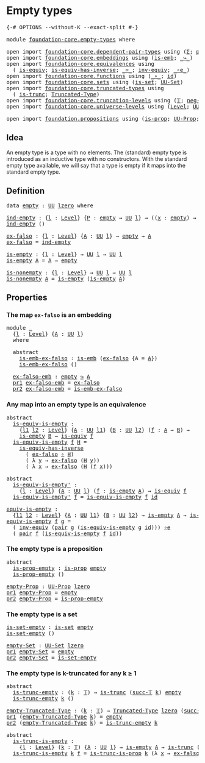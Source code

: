# Empty types

<pre class="Agda"><a id="24" class="Symbol">{-#</a> <a id="28" class="Keyword">OPTIONS</a> <a id="36" class="Pragma">--without-K</a> <a id="48" class="Pragma">--exact-split</a> <a id="62" class="Symbol">#-}</a>

<a id="67" class="Keyword">module</a> <a id="74" href="foundation-core.empty-types.html" class="Module">foundation-core.empty-types</a> <a id="102" class="Keyword">where</a>

<a id="109" class="Keyword">open</a> <a id="114" class="Keyword">import</a> <a id="121" href="foundation-core.dependent-pair-types.html" class="Module">foundation-core.dependent-pair-types</a> <a id="158" class="Keyword">using</a> <a id="164" class="Symbol">(</a><a id="165" href="foundation-core.dependent-pair-types.html#502" class="Record">Σ</a><a id="166" class="Symbol">;</a> <a id="168" href="foundation-core.dependent-pair-types.html#575" class="InductiveConstructor">pair</a><a id="172" class="Symbol">;</a> <a id="174" href="foundation-core.dependent-pair-types.html#592" class="Field">pr1</a><a id="177" class="Symbol">;</a> <a id="179" href="foundation-core.dependent-pair-types.html#604" class="Field">pr2</a><a id="182" class="Symbol">)</a>
<a id="184" class="Keyword">open</a> <a id="189" class="Keyword">import</a> <a id="196" href="foundation-core.embeddings.html" class="Module">foundation-core.embeddings</a> <a id="223" class="Keyword">using</a> <a id="229" class="Symbol">(</a><a id="230" href="foundation-core.embeddings.html#979" class="Function">is-emb</a><a id="236" class="Symbol">;</a> <a id="238" href="foundation-core.embeddings.html#1061" class="Function Operator">_↪_</a><a id="241" class="Symbol">)</a>
<a id="243" class="Keyword">open</a> <a id="248" class="Keyword">import</a> <a id="255" href="foundation-core.equivalences.html" class="Module">foundation-core.equivalences</a> <a id="284" class="Keyword">using</a>
  <a id="292" class="Symbol">(</a> <a id="294" href="foundation-core.equivalences.html#1543" class="Function">is-equiv</a><a id="302" class="Symbol">;</a> <a id="304" href="foundation-core.equivalences.html#3000" class="Function">is-equiv-has-inverse</a><a id="324" class="Symbol">;</a> <a id="326" href="foundation-core.equivalences.html#1608" class="Function Operator">_≃_</a><a id="329" class="Symbol">;</a> <a id="331" href="foundation-core.equivalences.html#5708" class="Function">inv-equiv</a><a id="340" class="Symbol">;</a> <a id="342" href="foundation-core.equivalences.html#7856" class="Function Operator">_∘e_</a><a id="346" class="Symbol">)</a>
<a id="348" class="Keyword">open</a> <a id="353" class="Keyword">import</a> <a id="360" href="foundation-core.functions.html" class="Module">foundation-core.functions</a> <a id="386" class="Keyword">using</a> <a id="392" class="Symbol">(</a><a id="393" href="foundation-core.functions.html#407" class="Function Operator">_∘_</a><a id="396" class="Symbol">;</a> <a id="398" href="foundation-core.functions.html#309" class="Function">id</a><a id="400" class="Symbol">)</a>
<a id="402" class="Keyword">open</a> <a id="407" class="Keyword">import</a> <a id="414" href="foundation-core.sets.html" class="Module">foundation-core.sets</a> <a id="435" class="Keyword">using</a> <a id="441" class="Symbol">(</a><a id="442" href="foundation-core.sets.html#1100" class="Function">is-set</a><a id="448" class="Symbol">;</a> <a id="450" href="foundation-core.sets.html#1177" class="Function">UU-Set</a><a id="456" class="Symbol">)</a>
<a id="458" class="Keyword">open</a> <a id="463" class="Keyword">import</a> <a id="470" href="foundation-core.truncated-types.html" class="Module">foundation-core.truncated-types</a> <a id="502" class="Keyword">using</a>
  <a id="510" class="Symbol">(</a> <a id="512" href="foundation-core.truncated-types.html#1728" class="Function">is-trunc</a><a id="520" class="Symbol">;</a> <a id="522" href="foundation-core.truncated-types.html#1912" class="Function">Truncated-Type</a><a id="536" class="Symbol">)</a>
<a id="538" class="Keyword">open</a> <a id="543" class="Keyword">import</a> <a id="550" href="foundation-core.truncation-levels.html" class="Module">foundation-core.truncation-levels</a> <a id="584" class="Keyword">using</a> <a id="590" class="Symbol">(</a><a id="591" href="foundation-core.truncation-levels.html#382" class="Datatype">𝕋</a><a id="592" class="Symbol">;</a> <a id="594" href="foundation-core.truncation-levels.html#403" class="InductiveConstructor">neg-two-𝕋</a><a id="603" class="Symbol">;</a> <a id="605" href="foundation-core.truncation-levels.html#419" class="InductiveConstructor">succ-𝕋</a><a id="611" class="Symbol">)</a>
<a id="613" class="Keyword">open</a> <a id="618" class="Keyword">import</a> <a id="625" href="foundation-core.universe-levels.html" class="Module">foundation-core.universe-levels</a> <a id="657" class="Keyword">using</a> <a id="663" class="Symbol">(</a><a id="664" href="Agda.Primitive.html#597" class="Postulate">Level</a><a id="669" class="Symbol">;</a> <a id="671" href="foundation-core.universe-levels.html#222" class="Primitive">UU</a><a id="673" class="Symbol">;</a> <a id="675" href="Agda.Primitive.html#764" class="Primitive">lzero</a><a id="680" class="Symbol">)</a>

<a id="683" class="Keyword">open</a> <a id="688" class="Keyword">import</a> <a id="695" href="foundation.propositions.html" class="Module">foundation.propositions</a> <a id="719" class="Keyword">using</a> <a id="725" class="Symbol">(</a><a id="726" href="foundation-core.propositions.html#1296" class="Function">is-prop</a><a id="733" class="Symbol">;</a> <a id="735" href="foundation-core.propositions.html#1380" class="Function">UU-Prop</a><a id="742" class="Symbol">;</a> <a id="744" href="foundation.propositions.html#966" class="Function">is-trunc-is-prop</a><a id="760" class="Symbol">)</a>
</pre>
## Idea

An empty type is a type with no elements. The (standard) empty type is introduced as an inductive type with no constructors. With the standard empty type available, we will say that a type is empty if it maps into the standard empty type.

## Definition

<pre class="Agda"><a id="1039" class="Keyword">data</a> <a id="empty"></a><a id="1044" href="foundation-core.empty-types.html#1044" class="Datatype">empty</a> <a id="1050" class="Symbol">:</a> <a id="1052" href="foundation-core.universe-levels.html#222" class="Primitive">UU</a> <a id="1055" href="Agda.Primitive.html#764" class="Primitive">lzero</a> <a id="1061" class="Keyword">where</a>

<a id="ind-empty"></a><a id="1068" href="foundation-core.empty-types.html#1068" class="Function">ind-empty</a> <a id="1078" class="Symbol">:</a> <a id="1080" class="Symbol">{</a><a id="1081" href="foundation-core.empty-types.html#1081" class="Bound">l</a> <a id="1083" class="Symbol">:</a> <a id="1085" href="Agda.Primitive.html#597" class="Postulate">Level</a><a id="1090" class="Symbol">}</a> <a id="1092" class="Symbol">{</a><a id="1093" href="foundation-core.empty-types.html#1093" class="Bound">P</a> <a id="1095" class="Symbol">:</a> <a id="1097" href="foundation-core.empty-types.html#1044" class="Datatype">empty</a> <a id="1103" class="Symbol">→</a> <a id="1105" href="foundation-core.universe-levels.html#222" class="Primitive">UU</a> <a id="1108" href="foundation-core.empty-types.html#1081" class="Bound">l</a><a id="1109" class="Symbol">}</a> <a id="1111" class="Symbol">→</a> <a id="1113" class="Symbol">((</a><a id="1115" href="foundation-core.empty-types.html#1115" class="Bound">x</a> <a id="1117" class="Symbol">:</a> <a id="1119" href="foundation-core.empty-types.html#1044" class="Datatype">empty</a><a id="1124" class="Symbol">)</a> <a id="1126" class="Symbol">→</a> <a id="1128" href="foundation-core.empty-types.html#1093" class="Bound">P</a> <a id="1130" href="foundation-core.empty-types.html#1115" class="Bound">x</a><a id="1131" class="Symbol">)</a>
<a id="1133" href="foundation-core.empty-types.html#1068" class="Function">ind-empty</a> <a id="1143" class="Symbol">()</a>

<a id="ex-falso"></a><a id="1147" href="foundation-core.empty-types.html#1147" class="Function">ex-falso</a> <a id="1156" class="Symbol">:</a> <a id="1158" class="Symbol">{</a><a id="1159" href="foundation-core.empty-types.html#1159" class="Bound">l</a> <a id="1161" class="Symbol">:</a> <a id="1163" href="Agda.Primitive.html#597" class="Postulate">Level</a><a id="1168" class="Symbol">}</a> <a id="1170" class="Symbol">{</a><a id="1171" href="foundation-core.empty-types.html#1171" class="Bound">A</a> <a id="1173" class="Symbol">:</a> <a id="1175" href="foundation-core.universe-levels.html#222" class="Primitive">UU</a> <a id="1178" href="foundation-core.empty-types.html#1159" class="Bound">l</a><a id="1179" class="Symbol">}</a> <a id="1181" class="Symbol">→</a> <a id="1183" href="foundation-core.empty-types.html#1044" class="Datatype">empty</a> <a id="1189" class="Symbol">→</a> <a id="1191" href="foundation-core.empty-types.html#1171" class="Bound">A</a>
<a id="1193" href="foundation-core.empty-types.html#1147" class="Function">ex-falso</a> <a id="1202" class="Symbol">=</a> <a id="1204" href="foundation-core.empty-types.html#1068" class="Function">ind-empty</a>

<a id="is-empty"></a><a id="1215" href="foundation-core.empty-types.html#1215" class="Function">is-empty</a> <a id="1224" class="Symbol">:</a> <a id="1226" class="Symbol">{</a><a id="1227" href="foundation-core.empty-types.html#1227" class="Bound">l</a> <a id="1229" class="Symbol">:</a> <a id="1231" href="Agda.Primitive.html#597" class="Postulate">Level</a><a id="1236" class="Symbol">}</a> <a id="1238" class="Symbol">→</a> <a id="1240" href="foundation-core.universe-levels.html#222" class="Primitive">UU</a> <a id="1243" href="foundation-core.empty-types.html#1227" class="Bound">l</a> <a id="1245" class="Symbol">→</a> <a id="1247" href="foundation-core.universe-levels.html#222" class="Primitive">UU</a> <a id="1250" href="foundation-core.empty-types.html#1227" class="Bound">l</a>
<a id="1252" href="foundation-core.empty-types.html#1215" class="Function">is-empty</a> <a id="1261" href="foundation-core.empty-types.html#1261" class="Bound">A</a> <a id="1263" class="Symbol">=</a> <a id="1265" href="foundation-core.empty-types.html#1261" class="Bound">A</a> <a id="1267" class="Symbol">→</a> <a id="1269" href="foundation-core.empty-types.html#1044" class="Datatype">empty</a>

<a id="is-nonempty"></a><a id="1276" href="foundation-core.empty-types.html#1276" class="Function">is-nonempty</a> <a id="1288" class="Symbol">:</a> <a id="1290" class="Symbol">{</a><a id="1291" href="foundation-core.empty-types.html#1291" class="Bound">l</a> <a id="1293" class="Symbol">:</a> <a id="1295" href="Agda.Primitive.html#597" class="Postulate">Level</a><a id="1300" class="Symbol">}</a> <a id="1302" class="Symbol">→</a> <a id="1304" href="foundation-core.universe-levels.html#222" class="Primitive">UU</a> <a id="1307" href="foundation-core.empty-types.html#1291" class="Bound">l</a> <a id="1309" class="Symbol">→</a> <a id="1311" href="foundation-core.universe-levels.html#222" class="Primitive">UU</a> <a id="1314" href="foundation-core.empty-types.html#1291" class="Bound">l</a>
<a id="1316" href="foundation-core.empty-types.html#1276" class="Function">is-nonempty</a> <a id="1328" href="foundation-core.empty-types.html#1328" class="Bound">A</a> <a id="1330" class="Symbol">=</a> <a id="1332" href="foundation-core.empty-types.html#1215" class="Function">is-empty</a> <a id="1341" class="Symbol">(</a><a id="1342" href="foundation-core.empty-types.html#1215" class="Function">is-empty</a> <a id="1351" href="foundation-core.empty-types.html#1328" class="Bound">A</a><a id="1352" class="Symbol">)</a>
</pre>
## Properties

### The map `ex-falso` is an embedding

<pre class="Agda"><a id="1422" class="Keyword">module</a> <a id="1429" href="foundation-core.empty-types.html#1429" class="Module">_</a>
  <a id="1433" class="Symbol">{</a><a id="1434" href="foundation-core.empty-types.html#1434" class="Bound">l</a> <a id="1436" class="Symbol">:</a> <a id="1438" href="Agda.Primitive.html#597" class="Postulate">Level</a><a id="1443" class="Symbol">}</a> <a id="1445" class="Symbol">{</a><a id="1446" href="foundation-core.empty-types.html#1446" class="Bound">A</a> <a id="1448" class="Symbol">:</a> <a id="1450" href="foundation-core.universe-levels.html#222" class="Primitive">UU</a> <a id="1453" href="foundation-core.empty-types.html#1434" class="Bound">l</a><a id="1454" class="Symbol">}</a>
  <a id="1458" class="Keyword">where</a>
  
  <a id="1469" class="Keyword">abstract</a>
    <a id="1482" href="foundation-core.empty-types.html#1482" class="Function">is-emb-ex-falso</a> <a id="1498" class="Symbol">:</a> <a id="1500" href="foundation-core.embeddings.html#979" class="Function">is-emb</a> <a id="1507" class="Symbol">(</a><a id="1508" href="foundation-core.empty-types.html#1147" class="Function">ex-falso</a> <a id="1517" class="Symbol">{</a><a id="1518" class="Argument">A</a> <a id="1520" class="Symbol">=</a> <a id="1522" href="foundation-core.empty-types.html#1446" class="Bound">A</a><a id="1523" class="Symbol">})</a>
    <a id="1530" href="foundation-core.empty-types.html#1482" class="Function">is-emb-ex-falso</a> <a id="1546" class="Symbol">()</a>

  <a id="1552" href="foundation-core.empty-types.html#1552" class="Function">ex-falso-emb</a> <a id="1565" class="Symbol">:</a> <a id="1567" href="foundation-core.empty-types.html#1044" class="Datatype">empty</a> <a id="1573" href="foundation-core.embeddings.html#1061" class="Function Operator">↪</a> <a id="1575" href="foundation-core.empty-types.html#1446" class="Bound">A</a>
  <a id="1579" href="foundation-core.dependent-pair-types.html#592" class="Field">pr1</a> <a id="1583" href="foundation-core.empty-types.html#1552" class="Function">ex-falso-emb</a> <a id="1596" class="Symbol">=</a> <a id="1598" href="foundation-core.empty-types.html#1147" class="Function">ex-falso</a>
  <a id="1609" href="foundation-core.dependent-pair-types.html#604" class="Field">pr2</a> <a id="1613" href="foundation-core.empty-types.html#1552" class="Function">ex-falso-emb</a> <a id="1626" class="Symbol">=</a> <a id="1628" href="foundation-core.empty-types.html#1482" class="Function">is-emb-ex-falso</a>
</pre>
### Any map into an empty type is an equivalence

<pre class="Agda"><a id="1707" class="Keyword">abstract</a>
  <a id="is-equiv-is-empty"></a><a id="1718" href="foundation-core.empty-types.html#1718" class="Function">is-equiv-is-empty</a> <a id="1736" class="Symbol">:</a>
    <a id="1742" class="Symbol">{</a><a id="1743" href="foundation-core.empty-types.html#1743" class="Bound">l1</a> <a id="1746" href="foundation-core.empty-types.html#1746" class="Bound">l2</a> <a id="1749" class="Symbol">:</a> <a id="1751" href="Agda.Primitive.html#597" class="Postulate">Level</a><a id="1756" class="Symbol">}</a> <a id="1758" class="Symbol">{</a><a id="1759" href="foundation-core.empty-types.html#1759" class="Bound">A</a> <a id="1761" class="Symbol">:</a> <a id="1763" href="foundation-core.universe-levels.html#222" class="Primitive">UU</a> <a id="1766" href="foundation-core.empty-types.html#1743" class="Bound">l1</a><a id="1768" class="Symbol">}</a> <a id="1770" class="Symbol">{</a><a id="1771" href="foundation-core.empty-types.html#1771" class="Bound">B</a> <a id="1773" class="Symbol">:</a> <a id="1775" href="foundation-core.universe-levels.html#222" class="Primitive">UU</a> <a id="1778" href="foundation-core.empty-types.html#1746" class="Bound">l2</a><a id="1780" class="Symbol">}</a> <a id="1782" class="Symbol">(</a><a id="1783" href="foundation-core.empty-types.html#1783" class="Bound">f</a> <a id="1785" class="Symbol">:</a> <a id="1787" href="foundation-core.empty-types.html#1759" class="Bound">A</a> <a id="1789" class="Symbol">→</a> <a id="1791" href="foundation-core.empty-types.html#1771" class="Bound">B</a><a id="1792" class="Symbol">)</a> <a id="1794" class="Symbol">→</a>
    <a id="1800" href="foundation-core.empty-types.html#1215" class="Function">is-empty</a> <a id="1809" href="foundation-core.empty-types.html#1771" class="Bound">B</a> <a id="1811" class="Symbol">→</a> <a id="1813" href="foundation-core.equivalences.html#1543" class="Function">is-equiv</a> <a id="1822" href="foundation-core.empty-types.html#1783" class="Bound">f</a>
  <a id="1826" href="foundation-core.empty-types.html#1718" class="Function">is-equiv-is-empty</a> <a id="1844" href="foundation-core.empty-types.html#1844" class="Bound">f</a> <a id="1846" href="foundation-core.empty-types.html#1846" class="Bound">H</a> <a id="1848" class="Symbol">=</a>
    <a id="1854" href="foundation-core.equivalences.html#3000" class="Function">is-equiv-has-inverse</a>
      <a id="1881" class="Symbol">(</a> <a id="1883" href="foundation-core.empty-types.html#1147" class="Function">ex-falso</a> <a id="1892" href="foundation-core.functions.html#407" class="Function Operator">∘</a> <a id="1894" href="foundation-core.empty-types.html#1846" class="Bound">H</a><a id="1895" class="Symbol">)</a>
      <a id="1903" class="Symbol">(</a> <a id="1905" class="Symbol">λ</a> <a id="1907" href="foundation-core.empty-types.html#1907" class="Bound">y</a> <a id="1909" class="Symbol">→</a> <a id="1911" href="foundation-core.empty-types.html#1147" class="Function">ex-falso</a> <a id="1920" class="Symbol">(</a><a id="1921" href="foundation-core.empty-types.html#1846" class="Bound">H</a> <a id="1923" href="foundation-core.empty-types.html#1907" class="Bound">y</a><a id="1924" class="Symbol">))</a>
      <a id="1933" class="Symbol">(</a> <a id="1935" class="Symbol">λ</a> <a id="1937" href="foundation-core.empty-types.html#1937" class="Bound">x</a> <a id="1939" class="Symbol">→</a> <a id="1941" href="foundation-core.empty-types.html#1147" class="Function">ex-falso</a> <a id="1950" class="Symbol">(</a><a id="1951" href="foundation-core.empty-types.html#1846" class="Bound">H</a> <a id="1953" class="Symbol">(</a><a id="1954" href="foundation-core.empty-types.html#1844" class="Bound">f</a> <a id="1956" href="foundation-core.empty-types.html#1937" class="Bound">x</a><a id="1957" class="Symbol">)))</a>

<a id="1962" class="Keyword">abstract</a>
  <a id="is-equiv-is-empty&#39;"></a><a id="1973" href="foundation-core.empty-types.html#1973" class="Function">is-equiv-is-empty&#39;</a> <a id="1992" class="Symbol">:</a>
    <a id="1998" class="Symbol">{</a><a id="1999" href="foundation-core.empty-types.html#1999" class="Bound">l</a> <a id="2001" class="Symbol">:</a> <a id="2003" href="Agda.Primitive.html#597" class="Postulate">Level</a><a id="2008" class="Symbol">}</a> <a id="2010" class="Symbol">{</a><a id="2011" href="foundation-core.empty-types.html#2011" class="Bound">A</a> <a id="2013" class="Symbol">:</a> <a id="2015" href="foundation-core.universe-levels.html#222" class="Primitive">UU</a> <a id="2018" href="foundation-core.empty-types.html#1999" class="Bound">l</a><a id="2019" class="Symbol">}</a> <a id="2021" class="Symbol">(</a><a id="2022" href="foundation-core.empty-types.html#2022" class="Bound">f</a> <a id="2024" class="Symbol">:</a> <a id="2026" href="foundation-core.empty-types.html#1215" class="Function">is-empty</a> <a id="2035" href="foundation-core.empty-types.html#2011" class="Bound">A</a><a id="2036" class="Symbol">)</a> <a id="2038" class="Symbol">→</a> <a id="2040" href="foundation-core.equivalences.html#1543" class="Function">is-equiv</a> <a id="2049" href="foundation-core.empty-types.html#2022" class="Bound">f</a>
  <a id="2053" href="foundation-core.empty-types.html#1973" class="Function">is-equiv-is-empty&#39;</a> <a id="2072" href="foundation-core.empty-types.html#2072" class="Bound">f</a> <a id="2074" class="Symbol">=</a> <a id="2076" href="foundation-core.empty-types.html#1718" class="Function">is-equiv-is-empty</a> <a id="2094" href="foundation-core.empty-types.html#2072" class="Bound">f</a> <a id="2096" href="foundation-core.functions.html#309" class="Function">id</a>

<a id="equiv-is-empty"></a><a id="2100" href="foundation-core.empty-types.html#2100" class="Function">equiv-is-empty</a> <a id="2115" class="Symbol">:</a>
  <a id="2119" class="Symbol">{</a><a id="2120" href="foundation-core.empty-types.html#2120" class="Bound">l1</a> <a id="2123" href="foundation-core.empty-types.html#2123" class="Bound">l2</a> <a id="2126" class="Symbol">:</a> <a id="2128" href="Agda.Primitive.html#597" class="Postulate">Level</a><a id="2133" class="Symbol">}</a> <a id="2135" class="Symbol">{</a><a id="2136" href="foundation-core.empty-types.html#2136" class="Bound">A</a> <a id="2138" class="Symbol">:</a> <a id="2140" href="foundation-core.universe-levels.html#222" class="Primitive">UU</a> <a id="2143" href="foundation-core.empty-types.html#2120" class="Bound">l1</a><a id="2145" class="Symbol">}</a> <a id="2147" class="Symbol">{</a><a id="2148" href="foundation-core.empty-types.html#2148" class="Bound">B</a> <a id="2150" class="Symbol">:</a> <a id="2152" href="foundation-core.universe-levels.html#222" class="Primitive">UU</a> <a id="2155" href="foundation-core.empty-types.html#2123" class="Bound">l2</a><a id="2157" class="Symbol">}</a> <a id="2159" class="Symbol">→</a> <a id="2161" href="foundation-core.empty-types.html#1215" class="Function">is-empty</a> <a id="2170" href="foundation-core.empty-types.html#2136" class="Bound">A</a> <a id="2172" class="Symbol">→</a> <a id="2174" href="foundation-core.empty-types.html#1215" class="Function">is-empty</a> <a id="2183" href="foundation-core.empty-types.html#2148" class="Bound">B</a> <a id="2185" class="Symbol">→</a> <a id="2187" href="foundation-core.empty-types.html#2136" class="Bound">A</a> <a id="2189" href="foundation-core.equivalences.html#1608" class="Function Operator">≃</a> <a id="2191" href="foundation-core.empty-types.html#2148" class="Bound">B</a>
<a id="2193" href="foundation-core.empty-types.html#2100" class="Function">equiv-is-empty</a> <a id="2208" href="foundation-core.empty-types.html#2208" class="Bound">f</a> <a id="2210" href="foundation-core.empty-types.html#2210" class="Bound">g</a> <a id="2212" class="Symbol">=</a>
  <a id="2216" class="Symbol">(</a> <a id="2218" href="foundation-core.equivalences.html#5708" class="Function">inv-equiv</a> <a id="2228" class="Symbol">(</a><a id="2229" href="foundation-core.dependent-pair-types.html#575" class="InductiveConstructor">pair</a> <a id="2234" href="foundation-core.empty-types.html#2210" class="Bound">g</a> <a id="2236" class="Symbol">(</a><a id="2237" href="foundation-core.empty-types.html#1718" class="Function">is-equiv-is-empty</a> <a id="2255" href="foundation-core.empty-types.html#2210" class="Bound">g</a> <a id="2257" href="foundation-core.functions.html#309" class="Function">id</a><a id="2259" class="Symbol">)))</a> <a id="2263" href="foundation-core.equivalences.html#7856" class="Function Operator">∘e</a>
  <a id="2268" class="Symbol">(</a> <a id="2270" href="foundation-core.dependent-pair-types.html#575" class="InductiveConstructor">pair</a> <a id="2275" href="foundation-core.empty-types.html#2208" class="Bound">f</a> <a id="2277" class="Symbol">(</a><a id="2278" href="foundation-core.empty-types.html#1718" class="Function">is-equiv-is-empty</a> <a id="2296" href="foundation-core.empty-types.html#2208" class="Bound">f</a> <a id="2298" href="foundation-core.functions.html#309" class="Function">id</a><a id="2300" class="Symbol">))</a>
</pre>
### The empty type is a proposition

<pre class="Agda"><a id="2353" class="Keyword">abstract</a>
  <a id="is-prop-empty"></a><a id="2364" href="foundation-core.empty-types.html#2364" class="Function">is-prop-empty</a> <a id="2378" class="Symbol">:</a> <a id="2380" href="foundation-core.propositions.html#1296" class="Function">is-prop</a> <a id="2388" href="foundation-core.empty-types.html#1044" class="Datatype">empty</a>
  <a id="2396" href="foundation-core.empty-types.html#2364" class="Function">is-prop-empty</a> <a id="2410" class="Symbol">()</a>

<a id="empty-Prop"></a><a id="2414" href="foundation-core.empty-types.html#2414" class="Function">empty-Prop</a> <a id="2425" class="Symbol">:</a> <a id="2427" href="foundation-core.propositions.html#1380" class="Function">UU-Prop</a> <a id="2435" href="Agda.Primitive.html#764" class="Primitive">lzero</a>
<a id="2441" href="foundation-core.dependent-pair-types.html#592" class="Field">pr1</a> <a id="2445" href="foundation-core.empty-types.html#2414" class="Function">empty-Prop</a> <a id="2456" class="Symbol">=</a> <a id="2458" href="foundation-core.empty-types.html#1044" class="Datatype">empty</a>
<a id="2464" href="foundation-core.dependent-pair-types.html#604" class="Field">pr2</a> <a id="2468" href="foundation-core.empty-types.html#2414" class="Function">empty-Prop</a> <a id="2479" class="Symbol">=</a> <a id="2481" href="foundation-core.empty-types.html#2364" class="Function">is-prop-empty</a>
</pre>
### The empty type is a set

<pre class="Agda"><a id="is-set-empty"></a><a id="2537" href="foundation-core.empty-types.html#2537" class="Function">is-set-empty</a> <a id="2550" class="Symbol">:</a> <a id="2552" href="foundation-core.sets.html#1100" class="Function">is-set</a> <a id="2559" href="foundation-core.empty-types.html#1044" class="Datatype">empty</a>
<a id="2565" href="foundation-core.empty-types.html#2537" class="Function">is-set-empty</a> <a id="2578" class="Symbol">()</a>

<a id="empty-Set"></a><a id="2582" href="foundation-core.empty-types.html#2582" class="Function">empty-Set</a> <a id="2592" class="Symbol">:</a> <a id="2594" href="foundation-core.sets.html#1177" class="Function">UU-Set</a> <a id="2601" href="Agda.Primitive.html#764" class="Primitive">lzero</a>
<a id="2607" href="foundation-core.dependent-pair-types.html#592" class="Field">pr1</a> <a id="2611" href="foundation-core.empty-types.html#2582" class="Function">empty-Set</a> <a id="2621" class="Symbol">=</a> <a id="2623" href="foundation-core.empty-types.html#1044" class="Datatype">empty</a>
<a id="2629" href="foundation-core.dependent-pair-types.html#604" class="Field">pr2</a> <a id="2633" href="foundation-core.empty-types.html#2582" class="Function">empty-Set</a> <a id="2643" class="Symbol">=</a> <a id="2645" href="foundation-core.empty-types.html#2537" class="Function">is-set-empty</a>
</pre>
### The empty type is k-truncated for any k ≥ 1

<pre class="Agda"><a id="2720" class="Keyword">abstract</a>
  <a id="is-trunc-empty"></a><a id="2731" href="foundation-core.empty-types.html#2731" class="Function">is-trunc-empty</a> <a id="2746" class="Symbol">:</a> <a id="2748" class="Symbol">(</a><a id="2749" href="foundation-core.empty-types.html#2749" class="Bound">k</a> <a id="2751" class="Symbol">:</a> <a id="2753" href="foundation-core.truncation-levels.html#382" class="Datatype">𝕋</a><a id="2754" class="Symbol">)</a> <a id="2756" class="Symbol">→</a> <a id="2758" href="foundation-core.truncated-types.html#1728" class="Function">is-trunc</a> <a id="2767" class="Symbol">(</a><a id="2768" href="foundation-core.truncation-levels.html#419" class="InductiveConstructor">succ-𝕋</a> <a id="2775" href="foundation-core.empty-types.html#2749" class="Bound">k</a><a id="2776" class="Symbol">)</a> <a id="2778" href="foundation-core.empty-types.html#1044" class="Datatype">empty</a>
  <a id="2786" href="foundation-core.empty-types.html#2731" class="Function">is-trunc-empty</a> <a id="2801" href="foundation-core.empty-types.html#2801" class="Bound">k</a> <a id="2803" class="Symbol">()</a>

<a id="empty-Truncated-Type"></a><a id="2807" href="foundation-core.empty-types.html#2807" class="Function">empty-Truncated-Type</a> <a id="2828" class="Symbol">:</a> <a id="2830" class="Symbol">(</a><a id="2831" href="foundation-core.empty-types.html#2831" class="Bound">k</a> <a id="2833" class="Symbol">:</a> <a id="2835" href="foundation-core.truncation-levels.html#382" class="Datatype">𝕋</a><a id="2836" class="Symbol">)</a> <a id="2838" class="Symbol">→</a> <a id="2840" href="foundation-core.truncated-types.html#1912" class="Function">Truncated-Type</a> <a id="2855" href="Agda.Primitive.html#764" class="Primitive">lzero</a> <a id="2861" class="Symbol">(</a><a id="2862" href="foundation-core.truncation-levels.html#419" class="InductiveConstructor">succ-𝕋</a> <a id="2869" href="foundation-core.empty-types.html#2831" class="Bound">k</a><a id="2870" class="Symbol">)</a>
<a id="2872" href="foundation-core.dependent-pair-types.html#592" class="Field">pr1</a> <a id="2876" class="Symbol">(</a><a id="2877" href="foundation-core.empty-types.html#2807" class="Function">empty-Truncated-Type</a> <a id="2898" href="foundation-core.empty-types.html#2898" class="Bound">k</a><a id="2899" class="Symbol">)</a> <a id="2901" class="Symbol">=</a> <a id="2903" href="foundation-core.empty-types.html#1044" class="Datatype">empty</a>
<a id="2909" href="foundation-core.dependent-pair-types.html#604" class="Field">pr2</a> <a id="2913" class="Symbol">(</a><a id="2914" href="foundation-core.empty-types.html#2807" class="Function">empty-Truncated-Type</a> <a id="2935" href="foundation-core.empty-types.html#2935" class="Bound">k</a><a id="2936" class="Symbol">)</a> <a id="2938" class="Symbol">=</a> <a id="2940" href="foundation-core.empty-types.html#2731" class="Function">is-trunc-empty</a> <a id="2955" href="foundation-core.empty-types.html#2935" class="Bound">k</a>

<a id="2958" class="Keyword">abstract</a>
  <a id="is-trunc-is-empty"></a><a id="2969" href="foundation-core.empty-types.html#2969" class="Function">is-trunc-is-empty</a> <a id="2987" class="Symbol">:</a>
    <a id="2993" class="Symbol">{</a><a id="2994" href="foundation-core.empty-types.html#2994" class="Bound">l</a> <a id="2996" class="Symbol">:</a> <a id="2998" href="Agda.Primitive.html#597" class="Postulate">Level</a><a id="3003" class="Symbol">}</a> <a id="3005" class="Symbol">(</a><a id="3006" href="foundation-core.empty-types.html#3006" class="Bound">k</a> <a id="3008" class="Symbol">:</a> <a id="3010" href="foundation-core.truncation-levels.html#382" class="Datatype">𝕋</a><a id="3011" class="Symbol">)</a> <a id="3013" class="Symbol">{</a><a id="3014" href="foundation-core.empty-types.html#3014" class="Bound">A</a> <a id="3016" class="Symbol">:</a> <a id="3018" href="foundation-core.universe-levels.html#222" class="Primitive">UU</a> <a id="3021" href="foundation-core.empty-types.html#2994" class="Bound">l</a><a id="3022" class="Symbol">}</a> <a id="3024" class="Symbol">→</a> <a id="3026" href="foundation-core.empty-types.html#1215" class="Function">is-empty</a> <a id="3035" href="foundation-core.empty-types.html#3014" class="Bound">A</a> <a id="3037" class="Symbol">→</a> <a id="3039" href="foundation-core.truncated-types.html#1728" class="Function">is-trunc</a> <a id="3048" class="Symbol">(</a><a id="3049" href="foundation-core.truncation-levels.html#419" class="InductiveConstructor">succ-𝕋</a> <a id="3056" href="foundation-core.empty-types.html#3006" class="Bound">k</a><a id="3057" class="Symbol">)</a> <a id="3059" href="foundation-core.empty-types.html#3014" class="Bound">A</a>
  <a id="3063" href="foundation-core.empty-types.html#2969" class="Function">is-trunc-is-empty</a> <a id="3081" href="foundation-core.empty-types.html#3081" class="Bound">k</a> <a id="3083" href="foundation-core.empty-types.html#3083" class="Bound">f</a> <a id="3085" class="Symbol">=</a> <a id="3087" href="foundation.propositions.html#966" class="Function">is-trunc-is-prop</a> <a id="3104" href="foundation-core.empty-types.html#3081" class="Bound">k</a> <a id="3106" class="Symbol">(λ</a> <a id="3109" href="foundation-core.empty-types.html#3109" class="Bound">x</a> <a id="3111" class="Symbol">→</a> <a id="3113" href="foundation-core.empty-types.html#1147" class="Function">ex-falso</a> <a id="3122" class="Symbol">(</a><a id="3123" href="foundation-core.empty-types.html#3083" class="Bound">f</a> <a id="3125" href="foundation-core.empty-types.html#3109" class="Bound">x</a><a id="3126" class="Symbol">))</a>
</pre>